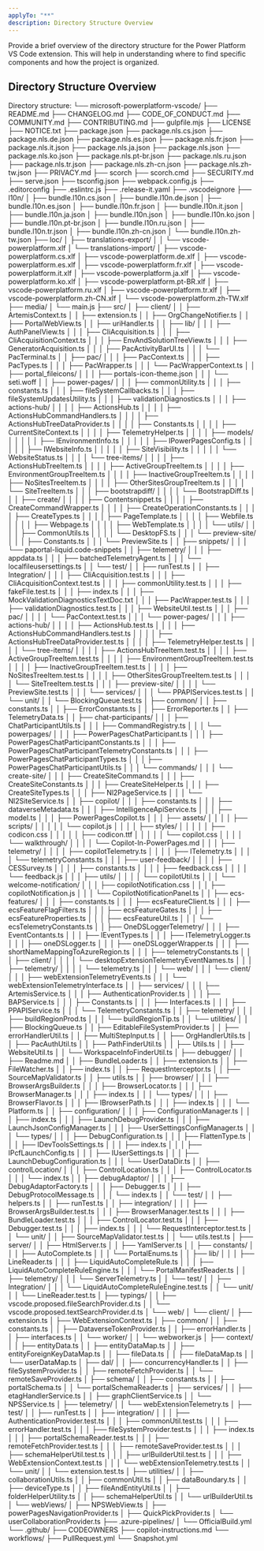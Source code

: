 ```yaml
---
applyTo: "**"
description: Directory Structure Overview
---
```

Provide a brief overview of the directory structure for the Power Platform VS Code extension. This will help in understanding where to find specific components and how the project is organized.

## Directory Structure Overview

Directory structure:
└── microsoft-powerplatform-vscode/
    ├── README.md
    ├── CHANGELOG.md
    ├── CODE_OF_CONDUCT.md
    ├── COMMUNITY.md
    ├── CONTRIBUTING.md
    ├── gulpfile.mjs
    ├── LICENSE
    ├── NOTICE.txt
    ├── package.json
    ├── package.nls.cs.json
    ├── package.nls.de.json
    ├── package.nls.es.json
    ├── package.nls.fr.json
    ├── package.nls.it.json
    ├── package.nls.ja.json
    ├── package.nls.json
    ├── package.nls.ko.json
    ├── package.nls.pt-br.json
    ├── package.nls.ru.json
    ├── package.nls.tr.json
    ├── package.nls.zh-cn.json
    ├── package.nls.zh-tw.json
    ├── PRIVACY.md
    ├── scorch
    ├── scorch.cmd
    ├── SECURITY.md
    ├── serve.json
    ├── tsconfig.json
    ├── webpack.config.js
    ├── .editorconfig
    ├── .eslintrc.js
    ├── .release-it.yaml
    ├── .vscodeignore
    ├── l10n/
    │   ├── bundle.l10n.cs.json
    │   ├── bundle.l10n.de.json
    │   ├── bundle.l10n.es.json
    │   ├── bundle.l10n.fr.json
    │   ├── bundle.l10n.it.json
    │   ├── bundle.l10n.ja.json
    │   ├── bundle.l10n.json
    │   ├── bundle.l10n.ko.json
    │   ├── bundle.l10n.pt-br.json
    │   ├── bundle.l10n.ru.json
    │   ├── bundle.l10n.tr.json
    │   ├── bundle.l10n.zh-cn.json
    │   └── bundle.l10n.zh-tw.json
    ├── loc/
    │   ├── translations-export/
    │   │   └── vscode-powerplatform.xlf
    │   └── translations-import/
    │       ├── vscode-powerplatform.cs.xlf
    │       ├── vscode-powerplatform.de.xlf
    │       ├── vscode-powerplatform.es.xlf
    │       ├── vscode-powerplatform.fr.xlf
    │       ├── vscode-powerplatform.it.xlf
    │       ├── vscode-powerplatform.ja.xlf
    │       ├── vscode-powerplatform.ko.xlf
    │       ├── vscode-powerplatform.pt-BR.xlf
    │       ├── vscode-powerplatform.ru.xlf
    │       ├── vscode-powerplatform.tr.xlf
    │       ├── vscode-powerplatform.zh-CN.xlf
    │       └── vscode-powerplatform.zh-TW.xlf
    ├── media/
    │   └── main.js
    ├── src/
    │   ├── client/
    │   │   ├── ArtemisContext.ts
    │   │   ├── extension.ts
    │   │   ├── OrgChangeNotifier.ts
    │   │   ├── PortalWebView.ts
    │   │   ├── uriHandler.ts
    │   │   ├── lib/
    │   │   │   ├── AuthPanelView.ts
    │   │   │   ├── CliAcquisition.ts
    │   │   │   ├── CliAcquisitionContext.ts
    │   │   │   ├── EnvAndSolutionTreeView.ts
    │   │   │   ├── GeneratorAcquisition.ts
    │   │   │   ├── PacActivityBarUI.ts
    │   │   │   └── PacTerminal.ts
    │   │   ├── pac/
    │   │   │   ├── PacContext.ts
    │   │   │   ├── PacTypes.ts
    │   │   │   ├── PacWrapper.ts
    │   │   │   └── PacWrapperContext.ts
    │   │   ├── portal_fileicons/
    │   │   │   ├── portals-icon-theme.json
    │   │   │   └── seti.woff
    │   │   ├── power-pages/
    │   │   │   ├── commonUtility.ts
    │   │   │   ├── constants.ts
    │   │   │   ├── fileSystemCallbacks.ts
    │   │   │   ├── fileSystemUpdatesUtility.ts
    │   │   │   ├── validationDiagnostics.ts
    │   │   │   ├── actions-hub/
    │   │   │   │   ├── ActionsHub.ts
    │   │   │   │   ├── ActionsHubCommandHandlers.ts
    │   │   │   │   ├── ActionsHubTreeDataProvider.ts
    │   │   │   │   ├── Constants.ts
    │   │   │   │   ├── CurrentSiteContext.ts
    │   │   │   │   ├── TelemetryHelper.ts
    │   │   │   │   ├── models/
    │   │   │   │   │   ├── IEnvironmentInfo.ts
    │   │   │   │   │   ├── IPowerPagesConfig.ts
    │   │   │   │   │   ├── IWebsiteInfo.ts
    │   │   │   │   │   ├── SiteVisibility.ts
    │   │   │   │   │   └── WebsiteStatus.ts
    │   │   │   │   └── tree-items/
    │   │   │   │       ├── ActionsHubTreeItem.ts
    │   │   │   │       ├── ActiveGroupTreeItem.ts
    │   │   │   │       ├── EnvironmentGroupTreeItem.ts
    │   │   │   │       ├── InactiveGroupTreeItem.ts
    │   │   │   │       ├── NoSitesTreeItem.ts
    │   │   │   │       ├── OtherSitesGroupTreeItem.ts
    │   │   │   │       └── SiteTreeItem.ts
    │   │   │   ├── bootstrapdiff/
    │   │   │   │   └── BootstrapDiff.ts
    │   │   │   ├── create/
    │   │   │   │   ├── Contentsnippet.ts
    │   │   │   │   ├── CreateCommandWrapper.ts
    │   │   │   │   ├── CreateOperationConstants.ts
    │   │   │   │   ├── CreateTypes.ts
    │   │   │   │   ├── PageTemplate.ts
    │   │   │   │   ├── Webfile.ts
    │   │   │   │   ├── Webpage.ts
    │   │   │   │   ├── WebTemplate.ts
    │   │   │   │   └── utils/
    │   │   │   │       ├── CommonUtils.ts
    │   │   │   │       └── DesktopFS.ts
    │   │   │   └── preview-site/
    │   │   │       ├── Constants.ts
    │   │   │       └── PreviewSite.ts
    │   │   ├── snippets/
    │   │   │   └── paportal-liquid.code-snippets
    │   │   ├── telemetry/
    │   │   │   ├── appdata.ts
    │   │   │   ├── batchedTelemetryAgent.ts
    │   │   │   └── localfileusersettings.ts
    │   │   └── test/
    │   │       ├── runTest.ts
    │   │       ├── Integration/
    │   │       │   ├── CliAcquisition.test.ts
    │   │       │   ├── CliAcquisitionContext.test.ts
    │   │       │   ├── commonUtility.test.ts
    │   │       │   ├── fakeFile.test.ts
    │   │       │   ├── index.ts
    │   │       │   ├── MockValidationDiagnosticsTextDoc.txt
    │   │       │   ├── PacWrapper.test.ts
    │   │       │   ├── validationDiagnostics.test.ts
    │   │       │   ├── WebsiteUtil.test.ts
    │   │       │   ├── pac/
    │   │       │   │   └── PacContext.test.ts
    │   │       │   └── power-pages/
    │   │       │       ├── actions-hub/
    │   │       │       │   ├── ActionsHub.test.ts
    │   │       │       │   ├── ActionsHubCommandHandlers.test.ts
    │   │       │       │   ├── ActionsHubTreeDataProvider.test.ts
    │   │       │       │   ├── TelemetryHelper.test.ts
    │   │       │       │   └── tree-items/
    │   │       │       │       ├── ActionsHubTreeItem.test.ts
    │   │       │       │       ├── ActiveGroupTreeItem.test.ts
    │   │       │       │       ├── EnvironmentGroupTreeItem.test.ts
    │   │       │       │       ├── InactiveGroupTreeItem.test.ts
    │   │       │       │       ├── NoSitesTreeItem.test.ts
    │   │       │       │       ├── OtherSitesGroupTreeItem.test.ts
    │   │       │       │       └── SiteTreeItem.test.ts
    │   │       │       ├── preview-site/
    │   │       │       │   └── PreviewSite.test.ts
    │   │       │       └── services/
    │   │       │           └── PPAPIServices.test.ts
    │   │       └── unit/
    │   │           └── BlockingQueue.test.ts
    │   ├── common/
    │   │   ├── constants.ts
    │   │   ├── ErrorConstants.ts
    │   │   ├── ErrorReporter.ts
    │   │   ├── TelemetryData.ts
    │   │   ├── chat-participants/
    │   │   │   ├── ChatParticipantUtils.ts
    │   │   │   ├── CommandRegistry.ts
    │   │   │   └── powerpages/
    │   │   │       ├── PowerPagesChatParticipant.ts
    │   │   │       ├── PowerPagesChatParticipantConstants.ts
    │   │   │       ├── PowerPagesChatParticipantTelemetryConstants.ts
    │   │   │       ├── PowerPagesChatParticipantTypes.ts
    │   │   │       ├── PowerPagesChatParticipantUtils.ts
    │   │   │       └── commands/
    │   │   │           └── create-site/
    │   │   │               ├── CreateSiteCommand.ts
    │   │   │               ├── CreateSiteConstants.ts
    │   │   │               ├── CreateSiteHelper.ts
    │   │   │               ├── CreateSiteTypes.ts
    │   │   │               ├── Nl2PageService.ts
    │   │   │               └── Nl2SiteService.ts
    │   │   ├── copilot/
    │   │   │   ├── constants.ts
    │   │   │   ├── dataverseMetadata.ts
    │   │   │   ├── IntelligenceApiService.ts
    │   │   │   ├── model.ts
    │   │   │   ├── PowerPagesCopilot.ts
    │   │   │   ├── assets/
    │   │   │   │   ├── scripts/
    │   │   │   │   │   └── copilot.js
    │   │   │   │   ├── styles/
    │   │   │   │   │   ├── codicon.css
    │   │   │   │   │   ├── codicon.ttf
    │   │   │   │   │   └── copilot.css
    │   │   │   │   └── walkthrough/
    │   │   │   │       └── Copilot-In-PowerPages.md
    │   │   │   ├── telemetry/
    │   │   │   │   ├── copilotTelemetry.ts
    │   │   │   │   ├── ITelemetry.ts
    │   │   │   │   └── telemetryConstants.ts
    │   │   │   ├── user-feedback/
    │   │   │   │   ├── CESSurvey.ts
    │   │   │   │   ├── constants.ts
    │   │   │   │   ├── feedback.css
    │   │   │   │   └── feedback.js
    │   │   │   ├── utils/
    │   │   │   │   └── copilotUtil.ts
    │   │   │   └── welcome-notification/
    │   │   │       ├── copilotNotification.css
    │   │   │       ├── copilotNotification.js
    │   │   │       └── CopilotNotificationPanel.ts
    │   │   ├── ecs-features/
    │   │   │   ├── constants.ts
    │   │   │   ├── ecsFeatureClient.ts
    │   │   │   ├── ecsFeatureFlagFilters.ts
    │   │   │   ├── ecsFeatureGates.ts
    │   │   │   ├── ecsFeatureProperties.ts
    │   │   │   ├── ecsFeatureUtil.ts
    │   │   │   └── ecsTelemetryConstants.ts
    │   │   ├── OneDSLoggerTelemetry/
    │   │   │   ├── EventContants.ts
    │   │   │   ├── IEventTypes.ts
    │   │   │   ├── ITelemetryLogger.ts
    │   │   │   ├── oneDSLogger.ts
    │   │   │   ├── oneDSLoggerWrapper.ts
    │   │   │   ├── shortNameMappingToAzureRegion.ts
    │   │   │   ├── telemetryConstants.ts
    │   │   │   ├── client/
    │   │   │   │   └── desktopExtensionTelemetryEventNames.ts
    │   │   │   ├── telemetry/
    │   │   │   │   └── telemetry.ts
    │   │   │   └── web/
    │   │   │       └── client/
    │   │   │           ├── webExtensionTelemetryEvents.ts
    │   │   │           └── webExtensionTelemetryInterface.ts
    │   │   ├── services/
    │   │   │   ├── ArtemisService.ts
    │   │   │   ├── AuthenticationProvider.ts
    │   │   │   ├── BAPService.ts
    │   │   │   ├── Constants.ts
    │   │   │   ├── Interfaces.ts
    │   │   │   ├── PPAPIService.ts
    │   │   │   └── TelemetryConstants.ts
    │   │   ├── telemetry/
    │   │   │   ├── buildRegionProd.ts
    │   │   │   └── buildRegionTip.ts
    │   │   └── utilities/
    │   │       ├── BlockingQueue.ts
    │   │       ├── EditableFileSystemProvider.ts
    │   │       ├── errorHandlerUtil.ts
    │   │       ├── MultiStepInput.ts
    │   │       ├── OrgHandlerUtils.ts
    │   │       ├── PacAuthUtil.ts
    │   │       ├── PathFinderUtil.ts
    │   │       ├── Utils.ts
    │   │       ├── WebsiteUtil.ts
    │   │       └── WorkspaceInfoFinderUtil.ts
    │   ├── debugger/
    │   │   ├── Readme.md
    │   │   ├── BundleLoader.ts
    │   │   ├── extension.ts
    │   │   ├── FileWatcher.ts
    │   │   ├── index.ts
    │   │   ├── RequestInterceptor.ts
    │   │   ├── SourceMapValidator.ts
    │   │   ├── utils.ts
    │   │   ├── browser/
    │   │   │   ├── BrowserArgsBuilder.ts
    │   │   │   ├── BrowserLocator.ts
    │   │   │   ├── BrowserManager.ts
    │   │   │   ├── index.ts
    │   │   │   └── types/
    │   │   │       ├── BrowserFlavor.ts
    │   │   │       ├── IBrowserPath.ts
    │   │   │       ├── index.ts
    │   │   │       └── Platform.ts
    │   │   ├── configuration/
    │   │   │   ├── ConfigurationManager.ts
    │   │   │   ├── index.ts
    │   │   │   ├── LaunchDebugProvider.ts
    │   │   │   ├── LaunchJsonConfigManager.ts
    │   │   │   ├── UserSettingsConfigManager.ts
    │   │   │   └── types/
    │   │   │       ├── DebugConfiguration.ts
    │   │   │       ├── FlattenType.ts
    │   │   │       ├── IDevToolsSettings.ts
    │   │   │       ├── index.ts
    │   │   │       ├── IPcfLaunchConfig.ts
    │   │   │       ├── IUserSettings.ts
    │   │   │       ├── LaunchDebugConfiguration.ts
    │   │   │       └── UserDataDir.ts
    │   │   ├── controlLocation/
    │   │   │   ├── ControlLocation.ts
    │   │   │   ├── ControlLocator.ts
    │   │   │   └── index.ts
    │   │   ├── debugAdaptor/
    │   │   │   ├── DebugAdaptorFactory.ts
    │   │   │   ├── Debugger.ts
    │   │   │   ├── DebugProtocolMessage.ts
    │   │   │   └── index.ts
    │   │   └── test/
    │   │       ├── helpers.ts
    │   │       ├── runTest.ts
    │   │       ├── integration/
    │   │       │   ├── BrowserArgsBuilder.test.ts
    │   │       │   ├── BrowserManager.test.ts
    │   │       │   ├── BundleLoader.test.ts
    │   │       │   ├── ControlLocator.test.ts
    │   │       │   ├── Debugger.test.ts
    │   │       │   ├── index.ts
    │   │       │   └── RequestInterceptor.test.ts
    │   │       └── unit/
    │   │           ├── SourceMapValidator.test.ts
    │   │           └── utils.test.ts
    │   ├── server/
    │   │   ├── HtmlServer.ts
    │   │   ├── YamlServer.ts
    │   │   ├── constants/
    │   │   │   ├── AutoComplete.ts
    │   │   │   └── PortalEnums.ts
    │   │   ├── lib/
    │   │   │   ├── LineReader.ts
    │   │   │   ├── LiquidAutoCompleteRule.ts
    │   │   │   ├── LiquidAutoCompleteRuleEngine.ts
    │   │   │   └── PortalManifestReader.ts
    │   │   ├── telemetry/
    │   │   │   └── ServerTelemetry.ts
    │   │   └── test/
    │   │       ├── Integration/
    │   │       │   └── LiquidAutoCompleteRuleEngine.test.ts
    │   │       └── unit/
    │   │           └── LineReader.test.ts
    │   ├── typings/
    │   │   ├── vscode.proposed.fileSearchProvider.d.ts
    │   │   └── vscode.proposed.textSearchProvider.d.ts
    │   └── web/
    │       └── client/
    │           ├── extension.ts
    │           ├── WebExtensionContext.ts
    │           ├── common/
    │           │   ├── constants.ts
    │           │   ├── DataverseTokenProvider.ts
    │           │   ├── errorHandler.ts
    │           │   ├── interfaces.ts
    │           │   └── worker/
    │           │       └── webworker.js
    │           ├── context/
    │           │   ├── entityData.ts
    │           │   ├── entityDataMap.ts
    │           │   ├── entityForeignKeyDataMap.ts
    │           │   ├── fileData.ts
    │           │   ├── fileDataMap.ts
    │           │   └── userDataMap.ts
    │           ├── dal/
    │           │   ├── concurrencyHandler.ts
    │           │   ├── fileSystemProvider.ts
    │           │   ├── remoteFetchProvider.ts
    │           │   └── remoteSaveProvider.ts
    │           ├── schema/
    │           │   ├── constants.ts
    │           │   ├── portalSchema.ts
    │           │   └── portalSchemaReader.ts
    │           ├── services/
    │           │   ├── etagHandlerService.ts
    │           │   ├── graphClientService.ts
    │           │   └── NPSService.ts
    │           ├── telemetry/
    │           │   └── webExtensionTelemetry.ts
    │           ├── test/
    │           │   ├── runTest.ts
    │           │   ├── integration/
    │           │   │   ├── AuthenticationProvider.test.ts
    │           │   │   ├── commonUtil.test.ts
    │           │   │   ├── errorHandler.test.ts
    │           │   │   ├── fileSystemProvider.test.ts
    │           │   │   ├── index.ts
    │           │   │   ├── portalSchemaReader.test.ts
    │           │   │   ├── remoteFetchProvider.test.ts
    │           │   │   ├── remoteSaveProvider.test.ts
    │           │   │   ├── schemaHelperUtil.test.ts
    │           │   │   ├── urlBuilderUtil.test.ts
    │           │   │   ├── WebExtensionContext.test.ts
    │           │   │   └── webExtensionTelemetry.test.ts
    │           │   └── unit/
    │           │       └── extension.test.ts
    │           ├── utilities/
    │           │   ├── collaborationUtils.ts
    │           │   ├── commonUtil.ts
    │           │   ├── dataBoundary.ts
    │           │   ├── deviceType.ts
    │           │   ├── fileAndEntityUtil.ts
    │           │   ├── folderHelperUtility.ts
    │           │   ├── schemaHelperUtil.ts
    │           │   └── urlBuilderUtil.ts
    │           └── webViews/
    │               ├── NPSWebView.ts
    │               ├── powerPagesNavigationProvider.ts
    │               ├── QuickPickProvider.ts
    │               └── userCollaborationProvider.ts
    ├── .azure-pipelines/
    │   └── OfficialBuild.yml
    └── .github/
        ├── CODEOWNERS
        ├── copilot-instructions.md
        └── workflows/
            ├── PullRequest.yml
            └── Snapshot.yml
